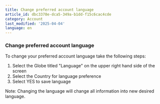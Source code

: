 ```yaml
---
title: Change preferred account language
article_id: dbc3378e-dca5-349a-b1dd-f15c6cac4cde
category: Account
last_modified: '2025-04-04'
language: en
---
```


### Change preferred account language
To change your preferred account language take the following steps:
  1. Select the Globe titled "Language" on the upper right hand side of the screen
  2. Select the Country for language preference
  3. Select YES to save language


Note: Changing the language will change all information into new desired language.